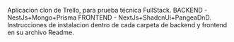 Aplicacion clon de Trello, para prueba técnica FullStack. 
BACKEND - NestJs+Mongo+Prisma 
FRONTEND - NextJs+ShadcnUi+PangeaDnD. 
Instrucciones de instalacion dentro de cada carpeta de backend y frontend en su archivo Readme.
